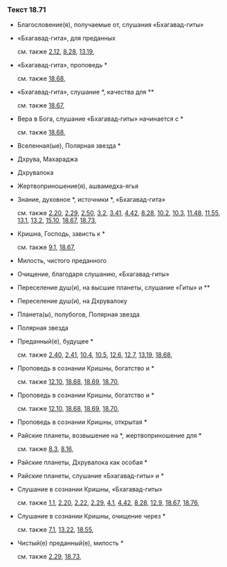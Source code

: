 ### Текст 18.71
	
- Благословение(я), получаемые от, слушания «Бхагавад-гиты»

	
- «Бхагавад-гита», для преданных

	см. также  [2.12](../02/0212.md),  [8.28](../08/0828.md),  [13.19](../13/1319.md), 
	
- «Бхагавад-гита», проповедь *

	см. также  [18.68](../18/1868.md), 
	
- «Бхагавад-гита», слушание *, качества для **

	см. также  [18.67](../18/1867.md), 
	
- Вера в Бога, слушание «Бхагавад-гиты» начинается с *

	см. также  [18.68](../18/1868.md), 
	
- Вселенная(ые), Полярная звезда *

	
- Дхрува, Махараджа

	
- Дхрувалока

	
- Жертвоприношение(я), ашвамедха-ягья

	
- Знание, духовное *, источники *, «Бхагавад-гита»

	см. также  [2.20](../02/0220.md),  [2.29](../02/0229.md),  [2.50](../02/0250.md),  [3.2](../03/0302.md),  [3.41](../03/0341.md),  [4.42](../04/0442.md),  [8.28](../08/0828.md),  [10.2](../10/1002.md),  [10.3](../10/1003.md),  [11.48](../11/1148.md),  [11.55](../11/1155.md),  [13.1](../13/1301.md),  [13.2](../13/1302.md),  [15.10](../15/1510.md),  [18.67](../18/1867.md),  [18.73](../18/1873.md), 
	
- Кришна, Господь, зависть к *

	см. также  [9.1](../09/0901.md),  [18.67](../18/1867.md), 
	
- Милость, чистого преданного

	
- Очищение, благодаря слушанию, «Бхагавад-гиты»

	
- Переселение душ(и), на высшие планеты, слушание «Гиты» и **

	
- Переселение душ(и), на Дхрувалоку

	
- Планета(ы), полубогов, Полярная звезда

	
- Полярная звезда

	
- Преданный(е), будущее *

	см. также  [2.40](../02/0240.md),  [2.41](../02/0241.md),  [10.4](../10/1004.md),  [10.5](../10/1005.md),  [12.6](../12/1206.md),  [12.7](../12/1207.md),  [13.19](../13/1319.md),  [18.68](../18/1868.md), 
	
- Проповедь в сознании Кришны, богатство и *

	см. также  [12.10](../12/1210.md),  [18.68](../18/1868.md),  [18.69](../18/1869.md),  [18.70](../18/1870.md), 
	
- Проповедь в сознании Кришны, богатство и *

	см. также  [12.10](../12/1210.md),  [18.68](../18/1868.md),  [18.69](../18/1869.md),  [18.70](../18/1870.md), 
	
- Проповедь в сознании Кришны, открытая *

	
- Райские планеты, возвышение на *, жертвоприношение для *

	см. также  [8.3](../08/0803.md),  [8.16](../08/0816.md), 
	
- Райские планеты, Дхрувалока как особая *

	
- Райские планеты, слушание «Бхагавад-гиты» и *

	
- Слушание в сознании Кришны, «Бхагавад-гиты»

	см. также  [1.1](../01/0101.md),  [2.20](../02/0220.md),  [2.22](../02/0222.md),  [2.29](../02/0229.md),  [4.1](../04/0401.md),  [4.42](../04/0442.md),  [8.28](../08/0828.md),  [12.9](../12/1209.md),  [18.67](../18/1867.md),  [18.76](../18/1876.md), 
	
- Слушание в сознании Кришны, очищение через *

	см. также  [7.1](../07/0701.md),  [13.22](../13/1322.md),  [18.55](../18/1855.md), 
	
- Чистый(е) преданный(е), милость *

	см. также  [2.29](../02/0229.md),  [18.73](../18/1873.md), 
